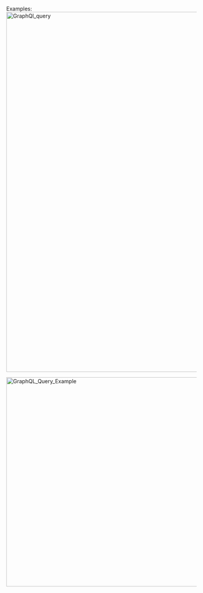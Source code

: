 Examples:
<img width="953" alt="GraphQl_query" src="https://github.com/user-attachments/assets/d7b22cb4-9077-40b9-aa16-ea556e4f5a01">

<img width="554" alt="GraphQL_Query_Example" src="https://github.com/user-attachments/assets/1dfbf1e6-ef3b-4f46-97e9-9d589fdd8b33">

